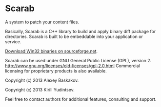 Scarab
======

A system to patch your content files.

Basically, Scarab is a C++ library to build and apply binary diff package for directories.
Scarab is built to be embeddable into your application or service.


[Download Win32 binaries on sourceforge.net](https://sourceforge.net/projects/scarabdiff/files/).

Scarab can be used under GNU General Public License (GPL), version 2.
http://www.gnu.org/licenses/old-licenses/gpl-2.0.html
Commercial licensing for proprietary products is also available.

Copyright (c) 2013 Alexey Baskakov.

Copyright (c) 2013 Kirill Yudintsev.

Feel free to contact authors for additional features, consulting and support.
